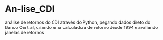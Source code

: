 # An-lise_CDI
análise de retornos do CDI através do Python, pegando dados direto do Banco Central, criando uma calculadora de retorno desde 1994 e avaliando janelas de retornos
